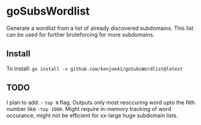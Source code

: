 # goSubsWordlist
Generate a wordlist from a list of already discovered subdomains.
This list can be used for further bruteforcing for more subdomains.

## Install
To install:
```go install -v github.com/kenjoe41/goSubsWordlist@latest```

## TODO
I plan to add:
    - `top N` flag. Outputs only most reoccuring word upto the Nth number like `-top 1000`.
        Might require in-memory tracking of word occurance, might not be efficient for xx-large huge subdomain lists.